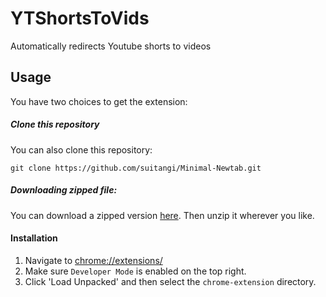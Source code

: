 # YTShortsToVids
Automatically redirects Youtube shorts to videos


## Usage

You have two choices to get the extension:

##### Clone this repository
You can also clone this repository:
```
git clone https://github.com/suitangi/Minimal-Newtab.git
```

##### Downloading zipped file:
You can download a zipped version [here](https://github.com/suitangi/YTShortsToVids/releases/download/Zip/YTShorts2Vids-chrome-extension.zip). Then unzip it wherever you like.


#### Installation

1. Navigate to  [chrome://extensions/](chrome://extensions/)
2. Make sure `Developer Mode` is enabled on the top right.
3. Click 'Load Unpacked' and then select the `chrome-extension` directory.
